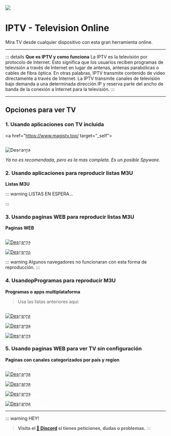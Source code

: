 ![](https://i.postimg.cc/yNcfFYDT/IPTV.png)
# IPTV - Television Online
Mira TV desde cualquier dispositivo con esta gran herramienta online.

---


::: details **Que es IPTV y como funciona**
La IPTV es la televisión por protocolo de Internet. Esto significa que los usuarios reciben programas de televisión a través de Internet en lugar de antenas, antenas parabólicas o cables de fibra óptica. En otras palabras, IPTV transmite contenido de video directamente a través de Internet. La IPTV transmite canales de televisión bajo demanda a una determinada dirección IP y reserva parte del ancho de banda de la conexión a Internet para la televisión.
:::

---

## Opciones para ver TV

### 1. Usando aplicaciones con TV incluida

<a href="https://www.magistv.top/ target="_self">
 <div style="position: relative; padding-top: 1em">
   <p style="position: absolute; top: 5px; left: 20px; font-size: 14px; color: white; text-indent: 20px">⚠ MagisTV</p>
   <img src="https://i.postimg.cc/RZPvRHhg/Mini-Descarga.png" alt="Descarga" />
 </div>
</a>   

*Ya no es recomendada, pero es la mas completa. Es un posible Spyware.*

### 2. Usando aplicaciones para reproducir listas M3U

**Listas M3U**

::: warning LISTAS EN ESPERA...

:::



### 3. Usando paginas WEB para reproducir listas M3U

**Paginas WEB**



<a href="https://www.whatsuptv.app/">
 <div style="position: relative; padding-top: 1em">
   <p style="position: absolute; top: 5px; left: 20px; font-size: 14px; color: white; text-indent: 20px">🕸 What's up TV</p>
   <img src="https://i.postimg.cc/RZPvRHhg/Mini-Descarga.png" alt="Descarga" />
 </div>
</a>


<a href="https://iptvnator.vercel.app/playlists/17g4n1o55nkj">
 <div style="position: relative; padding-top: 1em">
   <p style="position: absolute; top: 5px; left: 20px; font-size: 14px; color: white; text-indent: 20px">🕸 IPTVnator</p>
   <img src="https://i.postimg.cc/RZPvRHhg/Mini-Descarga.png" alt="Descarga" />
 </div>
</a>

::: warning Algunos navegadores no funcionaran con esta forma de reproducción.
:::

### 4. UsandopProgramas para reproducir M3U

**Programas o apps multiplataforma**

> Usa las listas anteriores aqui:

<a href="https://www.videolan.org/vlc/">
 <div style="position: relative; padding-top: 1em">
   <p style="position: absolute; top: 5px; left: 20px; font-size: 14px; color: white; text-indent: 20px">🕸 VLC Player</p>
   <img src="https://i.postimg.cc/RZPvRHhg/Mini-Descarga.png" alt="Descarga" />
 </div>
</a>


<a href="https://kodi.tv/">
 <div style="position: relative; padding-top: 1em">
   <p style="position: absolute; top: 5px; left: 20px; font-size: 14px; color: white; text-indent: 20px">🕸 Kodi Player</p>
   <img src="https://i.postimg.cc/RZPvRHhg/Mini-Descarga.png" alt="Descarga" />
 </div>
</a>

<a href="https://github.com/4gray/iptvnator/releases/">
 <div style="position: relative; padding-top: 1em">
   <p style="position: absolute; top: 5px; left: 20px; font-size: 14px; color: white; text-indent: 20px">🕸 IPtvnator</p>
   <img src="https://i.postimg.cc/RZPvRHhg/Mini-Descarga.png" alt="Descarga" />
 </div>
</a>


### 5. Usando paginas WEB para ver TV sin configuración

**Paginas con canales categorizados por país y region**

<a href="https://pluto.tv/">
 <div style="position: relative; padding-top: 1em">
   <p style="position: absolute; top: 5px; left: 20px; font-size: 14px; color: white; text-indent: 20px">🕸 PlutoTV</p>
   <img src="https://i.postimg.cc/RZPvRHhg/Mini-Descarga.png" alt="Descarga" />
 </div>
</a>

<a href="https://dev-iptv.web.app/">
 <div style="position: relative; padding-top: 1em">
   <p style="position: absolute; top: 5px; left: 20px; font-size: 14px; color: white; text-indent: 20px">🕸 Jackal TV</p>
   <img src="https://i.postimg.cc/RZPvRHhg/Mini-Descarga.png" alt="Descarga" />
 </div>
</a>

<a href="https://www.cxtvlive.com/tv">
 <div style="position: relative; padding-top: 1em">
   <p style="position: absolute; top: 5px; left: 20px; font-size: 14px; color: white; text-indent: 20px">🕸 IPV Web</p>
   <img src="https://i.postimg.cc/RZPvRHhg/Mini-Descarga.png" alt="Descarga" />
 </div>
</a>

<a href="https://m3u.cl/">
 <div style="position: relative; padding-top: 1em">
   <p style="position: absolute; top: 5px; left: 20px; font-size: 14px; color: white; text-indent: 20px">🕸 Latino M3U</p>
   <img src="https://i.postimg.cc/RZPvRHhg/Mini-Descarga.png" alt="Descarga" />
 </div>
</a>

---

::: warning HEY!
> **Visita el [🚀 Discord](https://discord.gg/hVKeY3uEru) si tienes peticiones, dudas o problemas.**
:::
